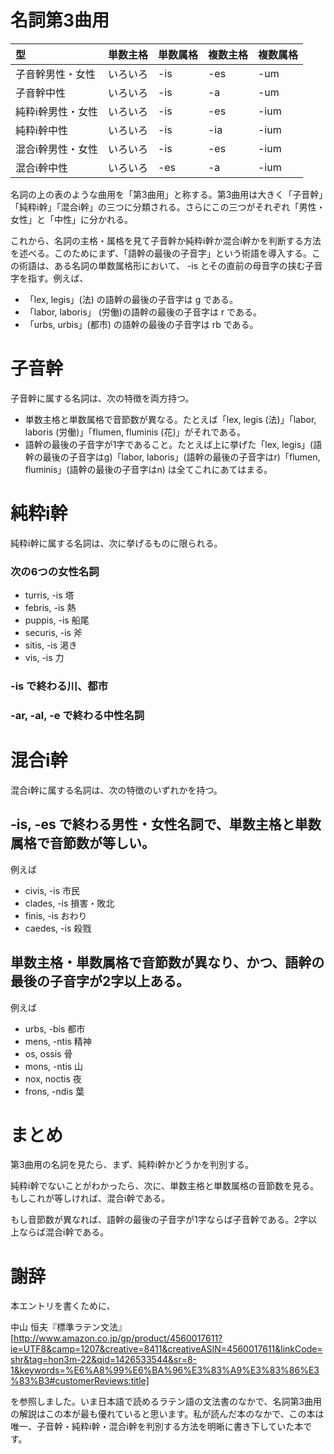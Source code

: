 名詞第3曲用
===

|型               |単数主格|単数属格|複数主格|複数属格|
|:---|:--|:--|:--|:--|
|子音幹男性・女性 |いろいろ|-is     |-es     |-um |
|子音幹中性       |いろいろ|-is     |-a      |-um |
|純粋i幹男性・女性|いろいろ|-is     |-es     |-ium|
|純粋i幹中性      |いろいろ|-is     |-ia     |-ium|
|混合i幹男性・女性|いろいろ|-is     |-es     |-ium|
|混合i幹中性      |いろいろ|-es     |-a      |-ium|

名詞の上の表のような曲用を「第3曲用」と称する。第3曲用は大きく「子音幹」「純粋i幹」「混合i幹」の三つに分類される。さらにこの三つがそれぞれ「男性・女性」と「中性」に分かれる。

これから、名詞の主格・属格を見て子音幹か純粋i幹か混合i幹かを判断する方法を述べる。このためにまず、「語幹の最後の子音字」という術語を導入する。この術語は、ある名詞の単数属格形において、 -is とその直前の母音字の挟む子音字を指す。例えば、

- 「lex, legis」(法) の語幹の最後の子音字は g である。
- 「labor, laboris」 (労働)の語幹の最後の子音字は r である。
- 「urbs, urbis」(都市) の語幹の最後の子音字は rb である。


# 子音幹

子音幹に属する名詞は、次の特徴を両方持つ。

- 単数主格と単数属格で音節数が異なる。たとえば「lex, legis (法)」「labor, laboris (労働)」「flumen, fluminis (花)」がそれである。
- 語幹の最後の子音字が1字であること。たとえば上に挙げた「lex, legis」(語幹の最後の子音字はg)「labor, laboris」(語幹の最後の子音字はr)「flumen, fluminis」(語幹の最後の子音字はn) は全てこれにあてはまる。

# 純粋i幹

純粋i幹に属する名詞は、次に挙げるものに限られる。

### 次の6つの女性名詞

- turris, -is 塔
- febris, -is 熱
- puppis, -is 船尾
- securis, -is 斧
- sitis, -is 渇き
- vis, -is 力

### -is で終わる川、都市

### -ar, -al, -e で終わる中性名詞

# 混合i幹

混合i幹に属する名詞は、次の特徴のいずれかを持つ。


## -is, -es で終わる男性・女性名詞で、単数主格と単数属格で音節数が等しい。

例えば

- civis, -is 市民
- clades, -is 損害・敗北
- finis, -is おわり
- caedes, -is 殺戮

## 単数主格・単数属格で音節数が異なり、かつ、語幹の最後の子音字が2字以上ある。

例えば

- urbs, -bis 都市
- mens, -ntis 精神
- os, ossis 骨
- mons, -ntis 山
- nox, noctis 夜
- frons, -ndis 葉

# まとめ

第3曲用の名詞を見たら、まず、純粋i幹かどうかを判別する。

純粋i幹でないことがわかったら、次に、単数主格と単数属格の音節数を見る。もしこれが等しければ、混合i幹である。

もし音節数が異なれば、語幹の最後の子音字が1字ならば子音幹である。2字以上ならば混合i幹である。

# 謝辞

本エントリを書くために、

中山 恒夫『標準ラテン文法』 [http://www.amazon.co.jp/gp/product/4560017611?ie=UTF8&camp=1207&creative=8411&creativeASIN=4560017611&linkCode=shr&tag=hon3m-22&qid=1426533544&sr=8-1&keywords=%E6%A8%99%E6%BA%96%E3%83%A9%E3%83%86%E3%83%B3#customerReviews:title]

を参照しました。いま日本語で読めるラテン語の文法書のなかで、名詞第3曲用の解説はこの本が最も優れていると思います。私が読んだ本のなかで、この本は唯一、子音幹・純粋i幹・混合i幹を判別する方法を明晰に書き下していた本です。

